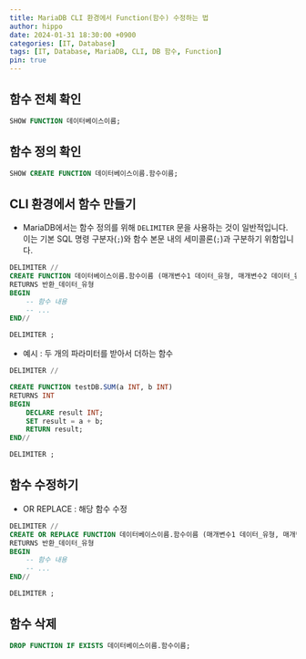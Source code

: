 ```yaml
---
title: MariaDB CLI 환경에서 Function(함수) 수정하는 법
author: hippo
date: 2024-01-31 18:30:00 +0900
categories: [IT, Database]
tags: [IT, Database, MariaDB, CLI, DB 함수, Function]
pin: true
---
```


## 함수 전체 확인

```sql
SHOW FUNCTION 데이터베이스이름;
```

## 함수 정의 확인

```sql
SHOW CREATE FUNCTION 데이터베이스이름.함수이름;
```

## CLI 환경에서 함수 만들기

- MariaDB에서는 함수 정의를 위해 `DELIMITER` 문을 사용하는 것이 일반적입니다. 이는 기본 SQL 명령 구분자(`;`)와 함수 본문 내의 세미콜론(`;`)과 구분하기 위함입니다.

```sql
DELIMITER //  
CREATE FUNCTION 데이터베이스이름.함수이름 (매개변수1 데이터_유형, 매개변수2 데이터_유형, ...) 
RETURNS 반환_데이터_유형
BEGIN
    -- 함수 내용
    -- ...
END// 

DELIMITER ;
```

- 예시 : 두 개의 파라미터를 받아서 더하는 함수

```sql
DELIMITER //

CREATE FUNCTION testDB.SUM(a INT, b INT)
RETURNS INT
BEGIN
    DECLARE result INT;
    SET result = a + b;
    RETURN result;
END//

DELIMITER ;
```

## 함수 수정하기
- OR REPLACE : 해당 함수 수정

```sql
DELIMITER //  
CREATE OR REPLACE FUNCTION 데이터베이스이름.함수이름 (매개변수1 데이터_유형, 매개변수2 데이터_유형, ...) 
RETURNS 반환_데이터_유형
BEGIN
    -- 함수 내용
    -- ...
END// 

DELIMITER ;
```


## 함수 삭제

```sql
DROP FUNCTION IF EXISTS 데이터베이스이름.함수이름;
```


